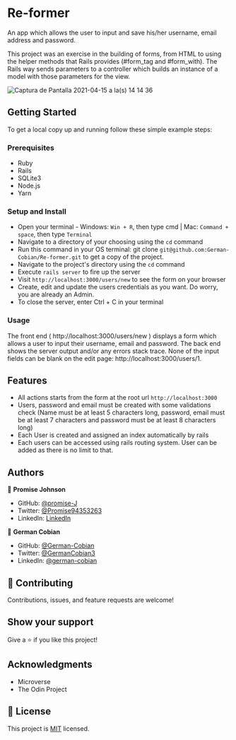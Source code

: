 # Re-former

An app which allows the user to input and save his/her username, email address and password.

This project was an exercise in the building of forms, from HTML to using the helper methods that Rails provides (#form_tag and #form_with). The Rails way sends parameters to a controller which builds an instance of a model with those parameters for the view.

![Captura de Pantalla 2021-04-15 a la(s) 14 14 36](https://user-images.githubusercontent.com/68709712/114939235-03216280-9df5-11eb-9d0e-aa1de66995d6.png)


## Getting Started

To get a local copy up and running follow these simple example steps:

### Prerequisites

* Ruby
* Rails
* SQLite3
* Node.js
* Yarn

### Setup and Install

* Open your terminal - Windows: `Win + R`, then type cmd | Mac: `Command + space`, then type `Terminal`
* Navigate to a directory of your choosing using the `cd` command
* Run this command in your OS terminal: git clone `git@github.com:German-Cobian/Re-former.git` to get a copy of the project.
* Navigate to the project's directory using the `cd` command
* Execute `rails server` to fire up the server
* Visit `http://localhost:3000/users/new` to see the form on your browser
* Create, edit and update the users credentials as you want. Do worry, you are already an Admin.
* To close the server, enter Ctrl + C in your terminal

### Usage

The front end ( http://localhost:3000/users/new ) displays a form which allows a user to input their username, email and password. The back end shows the server output and/or any errors stack trace. None of the input fields can be blank on the edit page: http://localhost:3000/users/1.

## Features
* All actions starts from the form at the root url `http://localhost:3000`
* Users, password and email must be created with some validations check (Name must be at least 5 characters long, password, email must be at least 7 characters and password must be at least 8 characters long)
* Each User is created and assigned an index automatically by rails
* Each users can be accessed using rails routing system. User can be added as there is no limit to that.


## Authors

👤 **Promise Johnson**

* GitHub: [@promise-J](https://github.com/promise-J)
* Twitter: [@Promise94353263](https://twitter.com/Promise94353263)
* LinkedIn: [LinkedIn](https://www.linkedin.com/in/promise-chiemela)

👤 **German Cobian**

* GitHub: [@German-Cobian](https://github.com/German-Cobian)
* Twitter: [@GermanCobian3](https://twitter.com/GermanCobian3)
* LinkedIn: [@german-cobian](https://www.linkedin.com/in/german-cobian/)


## 🤝 Contributing

Contributions, issues, and feature requests are welcome!


## Show your support

Give a ⭐️ if you like this project!


## Acknowledgments

* Microverse
* The Odin Project


## 📝 License

This project is [MIT](https://github.com/German-Cobian/Re-former/blob/re-former-feature/LICENSE) licensed.
